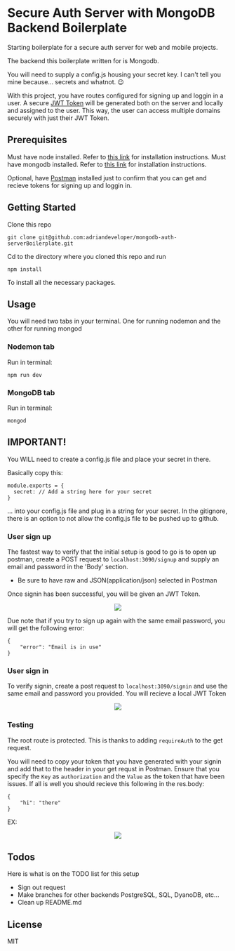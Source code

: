 # Secure Auth Server with MongoDB Backend Boilerplate

Starting boilerplate for a secure auth server for web and mobile projects.

The backend this boilerplate written for is Mongodb. 

You will need to supply a config.js housing your secret key.  I can't tell you mine because... secrets and whatnot. 😉

With this project, you have routes configured for signing up and loggin in a user.  A secure [JWT Token](https://jwt.io/) will be generated both on the server and locally and assigned to the user. This way, the user can access multiple domains securely with just their JWT Token.

## Prerequisites
Must have node installed.  Refer to [this link](https://nodejs.org/en/ "Node Homepage") for installation instructions.
Must have mongodb installed. Refer to [this link](https://docs.mongodb.com/manual/administration/install-community/ "MongoDb Community Edition Installation") for installation instructions.

Optional, have [Postman](https://www.getpostman.com/ "Postman Homepage") installed just to confirm that you can get and recieve tokens for signing up and loggin in.


## Getting Started
Clone this repo

```
git clone git@github.com:adriandeveloper/mongodb-auth-serverBoilerplate.git
```

Cd to the directory where you cloned this repo and run
```
npm install
```

To install all the necessary packages.

## Usage

You will need two tabs in your terminal.  One for running nodemon and the other for running mongod

### Nodemon tab
Run in terminal:
```
npm run dev
```

### MongoDB tab
Run in terminal:
```
mongod
```

## IMPORTANT!
You WILL need to create a config.js file and place your secret in there.  

Basically copy this:

```
module.exports = {
  secret: // Add a string here for your secret
}
```

... into your config.js file and plug in a string for your secret.
In the gitignore, there is an option to not allow the config.js file to be pushed up to github.  

### User sign up
The fastest way to verify that the initial setup is good to go is to open up postman, create a POST request to ```localhost:3090/signup``` and supply an email and password in the 'Body' section. 

* Be sure to have raw and JSON(application/json) selected in Postman

Once signin has been successful, you will be given an JWT Token.

<p align="center">
  <img src="https://i.imgur.com/3pw46dr.png">
</p>

Due note that if you try to sign up again with the same email password, you will get the following error:

```
{
    "error": "Email is in use"
}
```

### User sign in
To verify signin, create a post request to ```localhost:3090/signin``` and use the same email and password you provided. You will recieve a local JWT Token

<p align="center">
  <img src="https://i.imgur.com/WAraQix.png">
</p>

### Testing
The root route is protected. This is thanks to adding ```requireAuth``` to the  get request.

You will need to copy your token that you have generated with your signin and add that to the header in your get requst in Postman.  Ensure that you specify the ```Key``` as ```authorization``` and the ```Value``` as the token that have been issues.  If all is well you should recieve this following in the res.body:

```
{
    "hi": "there"
}
```

EX:

<p align="center">
  <img src="https://i.imgur.com/gZFQTdG.png">
</p>



## Todos
Here is what is on the TODO list for this setup

- Sign out request
- Make branches for other backends PostgreSQL, SQL, DyanoDB, etc...
- Clean up README.md

## License
MIT
